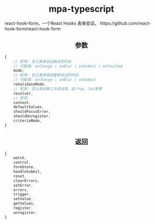 <h1 align="center">mpa-typescript</h1>
react-hook-form，一个React Hooks 表单验证。
https://github.com/react-hook-form/react-hook-form

<h2 align="center">参数</h2>


```js
{
    // 职责: 定义表单验证触发的时机
    // 可取值: onChange | onBlur | onSubmit | onTouched
    mode,               
    // 职责: 定义表单错误重新验证的时机
    // 可取值: onChange | onBlur | onSubmit
    reValidateMode,
    // 职责: 定义其他第三方验证库，如:Yup, Joi等等
    resolver,
    // 职责:
    context,
    defaultValues,
    shouldFocusError,
    shouldUnregister,
    criteriaMode,
}
```

<h2 align="center">返回</h2>

```js
{
    watch,
    control,
    formState,
    handleSubmit,
    reset,
    clearErrors,
    setError,
    errors,
    trigger,
    setValue,
    getValues,
    register,
    unregister,
}
```
